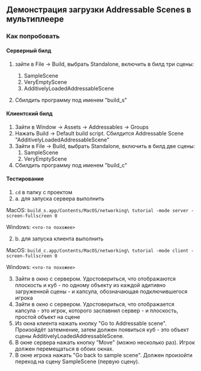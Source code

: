## Демонстрация загрузки Addressable Scenes в мультиплеере

### Как попробовать

#### Серверный билд

1. зайти в File -> Build, выбрать Standalone, включить в билд три сцены:

   1. SampleScene
   2. VeryEmptyScene
   3. AdditivelyLoadedAddressableScene

2. Сбилдить программу под именем "build_s"

#### Клиентский билд

1. Зайти в Window -> Assets -> Addressables -> Groups
2. Нажать Build -> Default build script. Сбилдится Addressable Scene "AdditivelyLoadedAddressableScene"
3. Зайти в File -> Build, выбрать Standalone, включить в билд две сцены:
   1. SampleScene
   2. VeryEmptyScene
4. Сбилдить программу под именем "build_c"

#### Тестирование

1. `cd` в папку с проектом
2. а. для запуска сервера выполнить

MacOS: `build_s.app/Contents/MacOS/networking\ tutorial -mode server -screen-fullscreen 0`

Windows: `<что-то похожее>`

2. b. для запуска клиента выполнить

MacOS: `build_c.app/Contents/MacOS/networking\ tutorial -mode client -screen-fullscreen 0`

Windows: `<что-то похожее>`

3. Зайти в окно с сервером. Удостовериться, что отображаются плоскость и куб - по одному объекту из каждой адитивно загруженной сцены - и капсула, обозначающая подключившегося игрока
4. Зайти в окно с сервером. Удостовериться, что отображается капсула - это игрок, которого заспавнил сервер - и плоскость, простой объект на сцене
5. Из окна клиента нажать кнопку "Go to Addressable scene". Произойдёт затемнение, затем должен появиться куб - это объект сцены AdditivelyLoadedAddressableScene.
6. В окне сервера нажать кнопку "Move" (можно несколько раз). Игрок должен перемещаться в обоих окнах.
7. В окне игрока нажать "Go back to sample scene". Должен произойти переход на сцену SampleScene (первую сцену).
